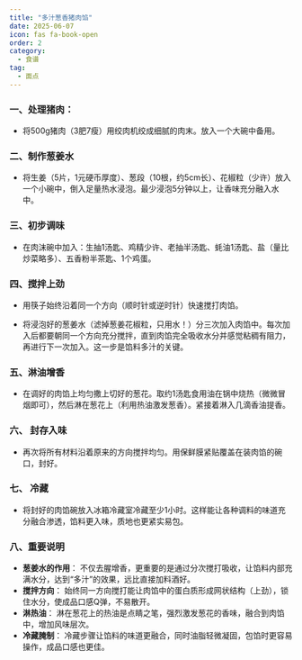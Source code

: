 ```yaml
---
title: "多汁葱香猪肉馅"
date: 2025-06-07
icon: fas fa-book-open
order: 2
category:
  - 食谱
tag:
  - 面点
---
```


### 一、处理猪肉： 

* 将500g猪肉（3肥7瘦）用绞肉机绞成细腻的肉末。放入一个大碗中备用。

### 二、制作葱姜水

* 将生姜（5片，1元硬币厚度）、葱段（10根，约5cm长）、花椒粒（少许）放入一个小碗中，倒入足量热水浸泡。最少浸泡5分钟以上，让香味充分融入水中。

### 三、初步调味

* 在肉沫碗中加入：生抽1汤匙、鸡精少许、老抽半汤匙、蚝油1汤匙、盐（量比炒菜略多）、五香粉半茶匙、1个鸡蛋。

### 四、搅拌上劲

* 用筷子始终沿着同一个方向（顺时针或逆时针）快速搅打肉馅。

* 将浸泡好的葱姜水（滤掉葱姜花椒粒，只用水！）分三次加入肉馅中。每次加入后都要朝同一个方向充分搅拌，直到肉馅完全吸收水分并感觉粘稠有阻力，再进行下一次加入。这一步是馅料多汁的关键。

### 五、淋油增香

* 在调好的肉馅上均匀撒上切好的葱花。取约1汤匙食用油在锅中烧热（微微冒烟即可），然后淋在葱花上（利用热油激发葱香）。紧接着淋入几滴香油提香。

### 六、 封存入味

* 再次将所有材料沿着原来的方向搅拌均匀。用保鲜膜紧贴覆盖在装肉馅的碗口，封好。
### 七、 冷藏

* 将封好的肉馅碗放入冰箱冷藏室冷藏至少1小时。这样能让各种调料的味道充分融合渗透，馅料更入味，质地也更紧实易包。

### 八、重要说明

* **葱姜水的作用**： 不仅去腥增香，更重要的是通过分次搅打吸收，让馅料内部充满水分，达到“多汁”的效果，远比直接加料酒好。
* **搅拌方向**： 始终同一方向搅打能让肉馅中的蛋白质形成网状结构（上劲），锁住水分，使成品口感Q弹，不易散开。
* **淋热油**： 淋在葱花上的热油是点睛之笔，强烈激发葱花的香味，融合到肉馅中，增加风味层次。
* **冷藏腌制**： 冷藏步骤让馅料的味道更融合，同时油脂轻微凝固，包馅时更容易操作，成品口感也更佳。
